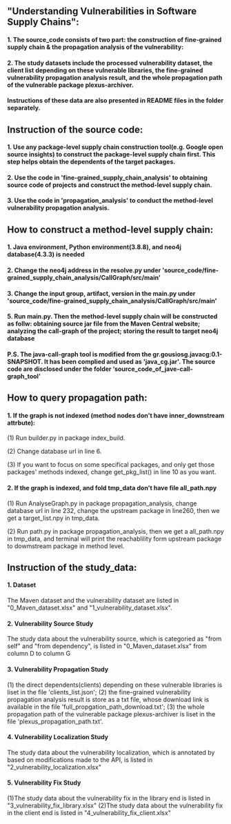 ## "Understanding Vulnerabilities in Software Supply Chains":

#### 1. The source_code consists of two part: the construction of fine-grained supply chain & the propagation analysis of the vulnerability:

#### 2. The study datasets include the processed vulnerability dataset, the client list depending on these vulnerable libraries, the fine-grained vulnerability propagation analysis result, and the whole propagation path of the vulnerable package plexus-archiver.

#### Instructions of these data are also presented in README files in the folder separately.


## Instruction of the source code:

#### 1. Use any package-level supply chain construction tool(e.g. Google open source insights) to construct the package-level supply chain first. This step helps obtain the dependents of the target packages.

#### 2. Use the code in 'fine-grained_supply_chain_analysis' to obtaining source code of projects and construct the method-level supply chain.

#### 3. Use the code in 'propagation_analysis' to conduct the method-level vulnerability propagation analysis.


## How to construct a method-level supply chain:

#### 1. Java environment, Python environment(3.8.8), and neo4j database(4.3.3) is needed 

#### 2. Change the neo4j address in the resolve.py under 'source_code/fine-grained_supply_chain_analysis/CallGraph/src/main'

#### 3. Change the input group, artifact, version in the main.py under 'source_code/fine-grained_supply_chain_analysis/CallGraph/src/main'

#### 5. Run main.py. Then the method-level supply chain will be constructed as follw: obtaining source jar file from the Maven Central website; analyzing the call-graph of the project; storing the result to target neo4j database

#### P.S. The java-call-graph tool is modified from the gr.gousiosg.javacg:0.1-SNAPSHOT. It has been complied and used as 'java_cg.jar'. The source code are disclosed under the folder ‘source_code_of_jave-call-graph_tool’


## How to query propagation path:

#### 1. If the graph is not indexed (method nodes don't have inner_downstream attrbute):

(1) Run builder.py in package index_build.

(2) Change database url in line 6.

(3) If you want to focus on some specifical packages, and only get those packages' methods indexed, change get_pkg_list() in line 10 as you want.

####  2. If the graph is indexed, and fold tmp_data don't have file all_path.npy

 (1) Run AnalyseGraph.py in package propagation_analysis,  change database url in line 232, change the upstream package in line260, then we get a target_list.npy in tmp_data.

(2) Run path.py in package propagation_analysis, then we get a all_path.npy in tmp_data, and terminal will print the reachablility form upstream package to dowmstream package in method level.


## Instruction of the study_data:

#### 1. Dataset
The Maven dataset and the vulnerability dataset are listed in "0_Maven_dataset.xlsx" and "1_vulnerability_dataset.xlsx".

#### 2. Vulnerability Source Study
The study data about the vulnerability source, which is categoried as "from self" and "from dependency", is listed in "0_Maven_dataset.xlsx" from column D to column G

#### 3. Vulnerability Propagation Study
(1) the direct dependents(clients) depending on these vulnerable libraries is liset in the file 'clients_list.json';
(2) the fine-grained vulnerability propagation analysis result is store as a txt file, whose download link is available in the file 'full_propgation_path_download.txt';
(3) the whole propagation path of the vulnerable package plexus-archiver is liset in the file 'plexus_propagation_path.txt'.

#### 4. Vulnerability Localization Study
The study data about the vulnerability localization, which is annotated by based on modifications made to the API, is listed in "2_vulnerability_localization.xlsx"

#### 5. Vulnerability Fix Study
(1)The study data about the vulnerability fix in the library end is listed in "3_vulnerability_fix_library.xlsx"
(2)The study data about the vulnerability fix in the client end is listed in "4_vulnerability_fix_client.xlsx"

